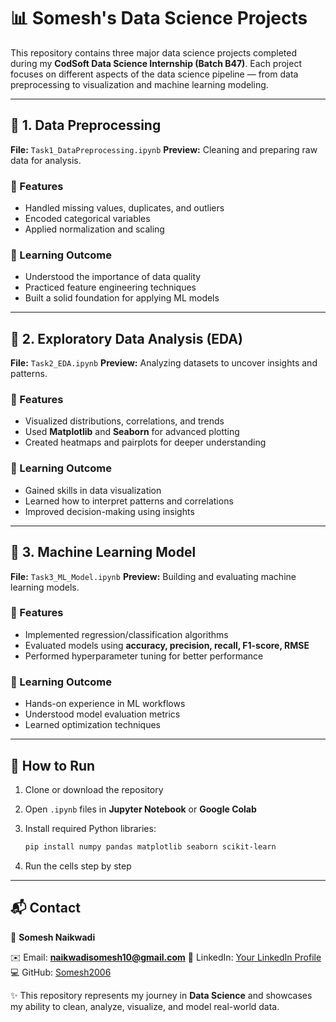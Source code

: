 # 📊 Somesh's Data Science Projects

This repository contains three major data science projects completed during my **CodSoft Data Science Internship (Batch B47)**.
Each project focuses on different aspects of the data science pipeline — from data preprocessing to visualization and machine learning modeling.

---

## 📌 1. Data Preprocessing

**File:** `Task1_DataPreprocessing.ipynb`
**Preview:** Cleaning and preparing raw data for analysis.

### 🔹 Features

* Handled missing values, duplicates, and outliers
* Encoded categorical variables
* Applied normalization and scaling

### 🔹 Learning Outcome

* Understood the importance of data quality
* Practiced feature engineering techniques
* Built a solid foundation for applying ML models

---

## 📌 2. Exploratory Data Analysis (EDA)

**File:** `Task2_EDA.ipynb`
**Preview:** Analyzing datasets to uncover insights and patterns.

### 🔹 Features

* Visualized distributions, correlations, and trends
* Used **Matplotlib** and **Seaborn** for advanced plotting
* Created heatmaps and pairplots for deeper understanding

### 🔹 Learning Outcome

* Gained skills in data visualization
* Learned how to interpret patterns and correlations
* Improved decision-making using insights

---

## 📌 3. Machine Learning Model

**File:** `Task3_ML_Model.ipynb`
**Preview:** Building and evaluating machine learning models.

### 🔹 Features

* Implemented regression/classification algorithms
* Evaluated models using **accuracy, precision, recall, F1-score, RMSE**
* Performed hyperparameter tuning for better performance

### 🔹 Learning Outcome

* Hands-on experience in ML workflows
* Understood model evaluation metrics
* Learned optimization techniques

---

## 🚀 How to Run

1. Clone or download the repository
2. Open `.ipynb` files in **Jupyter Notebook** or **Google Colab**
3. Install required Python libraries:

   ```bash
   pip install numpy pandas matplotlib seaborn scikit-learn
   ```
4. Run the cells step by step

---

## 📬 Contact

👤 **Somesh Naikwadi**

✉️ Email: **[naikwadisomesh10@gmail.com](mailto:naikwadisomesh10@gmail.com)**
🔗 LinkedIn: [Your LinkedIn Profile](https://www.linkedin.com/)
💻 GitHub: [Somesh2006](https://github.com/Somesh2006)

✨ This repository represents my journey in **Data Science** and showcases my ability to clean, analyze, visualize, and model real-world data.

